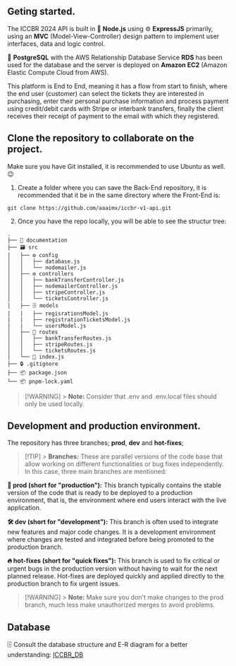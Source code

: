 ## Geting started.

The ICCBR 2024 API is built in 🚀 **Node.js** using ⚙️ **ExpressJS** primarily, using an **MVC** (Model-View-Controller) design pattern to implement user interfaces, data and logic control.

🦣 **PostgreSQL** with the AWS Relationship Database Service **RDS** has been used for the database and the server is deployed on **Amazon EC2** (Amazon Elastic Compute Cloud from AWS).

This platform is End to End, meaning it has a flow from start to finish, where the end user (customer) can select the tickets they are interested in purchasing, enter their personal purchase information and process payment using credit/debit cards with Stripe or interbank transfers, finally the client receives their receipt of payment to the email with which they registered.

## Clone the repository to collaborate on the project.

Make sure you have Git installed, it is recommended to use Ubuntu as well. 😉

1. Create a folder where you can save the Back-End repository, it is recommended that it be in the same directory where the Front-End is:

```
git clone https://github.com/aaaimx/iccbr-v1-api.git
```

2. Once you have the repo locally, you will be able to see the structur tree:

```
.
├── 📄 documentation
├── 🗃️ src
│   ├── ⚙️ config
│   │   ├── database.js
│   │   └── nodemailer.js
│   ├── ⚙️ controllers
│   │   ├── bankTransferController.js
│   │   ├── nodemailerController.js
│   │   ├── stripeController.js
│   │   └── ticketsController.js
│   ├── 🗄️ models
|   |   ├── regisrationsModel.js
|   |   ├── registrationTicketsModel.js
|   |   └── usersModel.js
│   ├── 🌱 routes
│   │   ├── bankTransferRoutes.js
│   │   ├── stripeRoutes.js
│   │   └── ticketsRoutes.js
│   └── 🚀 index.js
├── 🔒 .gitignore
├── 📦 package.json
└── 📦 pnpm-lock.yaml
```

> [!WARNING] > **Note:** Consider that .env and .env.local files should only be used locally.

## Development and production environment.

The repository has three branches; **prod**, **dev** and **hot-fixes**;

> [!TIP] > **Branches:** These are parallel versions of the code base that allow working on different functionalities or bug fixes independently. In this case, three main branches are mentioned:

**🚀 prod (short for "production"):** This branch typically contains the stable version of the code that is ready to be deployed to a production environment, that is, the environment where end users interact with the live application.

**🛠️ dev (short for "development"):** This branch is often used to integrate new features and major code changes. It is a development environment where changes are tested and integrated before being promoted to the production branch.

**🔥 hot-fixes (short for "quick fixes"):** This branch is used to fix critical or urgent bugs in the production version without having to wait for the next planned release. Hot-fixes are deployed quickly and applied directly to the production branch to fix urgent issues.

> [!WARNING] > **Note:** Make sure you don't make changes to the prod branch, much less make unauthorized merges to avoid problems.

## Database

🗄️ Consult the database structure and E-R diagram for a better understanding: [ICCBR_DB](https://app.eraser.io/workspace/HZNS4aMUDMU1zqRXfrKD?origin=share)
